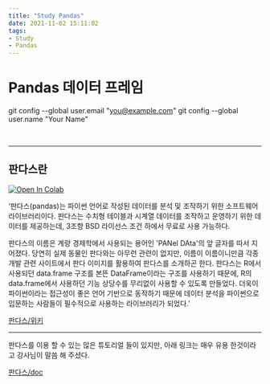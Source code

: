 ```yaml
---
title: "Study Pandas"
date: 2021-11-02 15:11:02
tags: 
- Study 
- Pandas
---
```



# Pandas 데이터 프레임

  git config --global user.email "you@example.com"
  git config --global user.name "Your Name"



<br>
<hr>

## 판다스란
<a href="https://colab.research.google.com/github/YoonHwa-P/MyBlog/blob/main/Pandas.ipynb" target="_parent"><img src="https://colab.research.google.com/assets/colab-badge.svg" alt="Open In Colab"/></a>

  ‘판다스(pandas)는 파이썬 언어로 작성된 데이터를 분석 및 조작하기 위한 
  소프트웨어 라이브러리이다. 판다스는 수치형 테이블과 시계열 데이터를 
  조작하고 운영하기 위한 데이터를 제공하는데, 3조항 BSD 라이선스 조건 
  하에서 무료로 사용 가능하다. 
  
판다스의 이름은 계량 경제학에서 사용되는
  용어인 'PANel DAta'의 앞 글자를 따서 지어졌다. 당연히 실제 동물인 
  판다와는 아무런 관련이 없지만, 이름이 이름이니만큼 각종 개발 관련 
  사이트에서 판다 이미지를 활용하여 판다스를 소개하곤 한다. 판다스는 R에서
  사용되던 data.frame 구조를 본뜬 DataFrame이라는 구조를 사용하기 때문에,
  R의 data.frame에서 사용하던 기능 상당수를 무리없이 사용할 수 있도록
  만들었다. 더욱이 파이썬이라는 접근성이 좋은 언어 기반으로 동작하기 때문에
  데이터 분석을 파이썬으로 입문하는 사람들이 필수적으로 사용하는 
  라이브러리가 되었다.’



  [판다스/위키](https://namu.wiki/w/Pandas)






---




판다스를 이용 할 수 있는 많은 튜토리얼 들이 있지만, 
아래 링크는 매우 유용 한것이라고 강사님이 말씀 해 주셨다. 


[판다스/doc](https://pandas.pydata.org/pandas-docs/stable/user_guide/10min.html)


